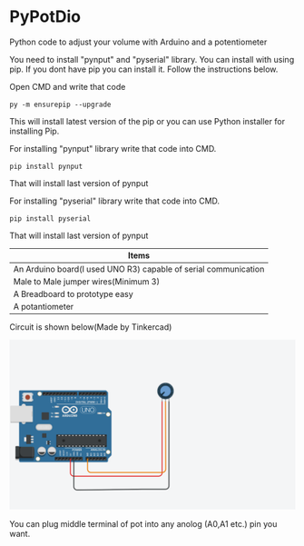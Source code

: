 # PyPotDio
Python code to adjust your volume with Arduino and a potentiometer

You need to install "pynput" and "pyserial" library.
You can install with using pip. If you dont have pip you can install it. Follow the instructions below.

Open  CMD and write that code
```
py -m ensurepip --upgrade
```
This will install latest version of the pip or you can use Python installer for installing Pip.

For installing "pynput" library write that code into CMD.
```
pip install pynput
```
That will install last version of pynput

For installing "pyserial" library write that code into CMD.

```
pip install pyserial
```
That will install last version of pynput

| Items         | 
| ------------- |
| An Arduino board(I used UNO R3) capable of serial communication  | 
| Male to Male jumper wires(Minimum 3)| 
| A Breadboard to prototype easy    | 
| A potantiometer| 

Circuit is shown below(Made by Tinkercad)

![alt text](Circuit.png)

You can plug middle terminal of pot into any anolog (A0,A1 etc.) pin you want. 